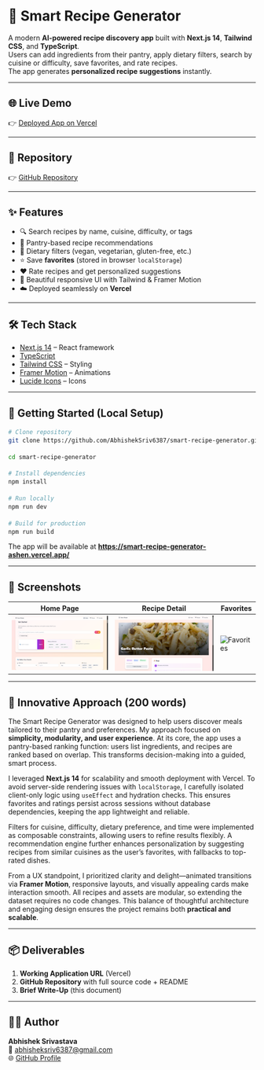 # 🍳 Smart Recipe Generator

A modern **AI-powered recipe discovery app** built with **Next.js 14**, **Tailwind CSS**, and **TypeScript**.  
Users can add ingredients from their pantry, apply dietary filters, search by cuisine or difficulty, save favorites, and rate recipes.  
The app generates **personalized recipe suggestions** instantly.

---

## 🌐 Live Demo
👉 [Deployed App on Vercel](https://smart-recipe-generator-ashen.vercel.app/)

---

## 📂 Repository
👉 [GitHub Repository](https://github.com/AbhishekSriv6387/smart-recipe-generator)

---

## ✨ Features
- 🔍 Search recipes by name, cuisine, difficulty, or tags  
- 🥕 Pantry-based recipe recommendations  
- 🥗 Dietary filters (vegan, vegetarian, gluten-free, etc.)  
- ⭐ Save **favorites** (stored in browser `localStorage`)  
- ❤️ Rate recipes and get personalized suggestions  
- 🎨 Beautiful responsive UI with Tailwind & Framer Motion  
- ☁️ Deployed seamlessly on **Vercel**

---

## 🛠️ Tech Stack
- [Next.js 14](https://nextjs.org/) – React framework
- [TypeScript](https://www.typescriptlang.org/)
- [Tailwind CSS](https://tailwindcss.com/) – Styling
- [Framer Motion](https://www.framer.com/motion/) – Animations
- [Lucide Icons](https://lucide.dev/) – Icons

---

## 🚀 Getting Started (Local Setup)

```bash
# Clone repository
git clone https://github.com/AbhishekSriv6387/smart-recipe-generator.git

cd smart-recipe-generator

# Install dependencies
npm install

# Run locally
npm run dev

# Build for production
npm run build
```

The app will be available at **https://smart-recipe-generator-ashen.vercel.app/**

---

## 📸 Screenshots
| Home Page | Recipe Detail | Favorites |
|-----------|---------------|-----------|
| ![Home](public/images/home.png) | ![Detail](public/images/recipe.png) | ![Favorites](public/images/favorites.png) |

---

## 📝 Innovative Approach (200 words)

The Smart Recipe Generator was designed to help users discover meals tailored to their pantry and preferences. My approach focused on **simplicity, modularity, and user experience**. At its core, the app uses a pantry-based ranking function: users list ingredients, and recipes are ranked based on overlap. This transforms decision-making into a guided, smart process.

I leveraged **Next.js 14** for scalability and smooth deployment with Vercel. To avoid server-side rendering issues with `localStorage`, I carefully isolated client-only logic using `useEffect` and hydration checks. This ensures favorites and ratings persist across sessions without database dependencies, keeping the app lightweight and reliable.

Filters for cuisine, difficulty, dietary preference, and time were implemented as composable constraints, allowing users to refine results flexibly. A recommendation engine further enhances personalization by suggesting recipes from similar cuisines as the user’s favorites, with fallbacks to top-rated dishes.

From a UX standpoint, I prioritized clarity and delight—animated transitions via **Framer Motion**, responsive layouts, and visually appealing cards make interaction smooth. All recipes and assets are modular, so extending the dataset requires no code changes. This balance of thoughtful architecture and engaging design ensures the project remains both **practical and scalable**.

---

## 📦 Deliverables
1. **Working Application URL** (Vercel)
2. **GitHub Repository** with full source code + README
3. **Brief Write-Up** (this document)

---

## 👨‍💻 Author
**Abhishek Srivastava**  
📧 abhisheksriv6387@gmail.com  
🌐 [GitHub Profile](https://github.com/AbhishekSriv6387)
